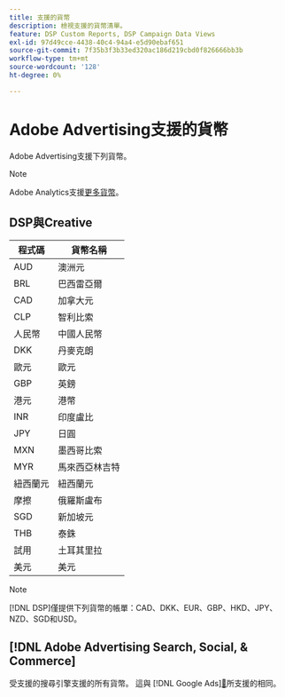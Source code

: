 ```yaml
---
title: 支援的貨幣
description: 檢視支援的貨幣清單。
feature: DSP Custom Reports, DSP Campaign Data Views
exl-id: 97d49cce-4438-40c4-94a4-e5d90ebaf651
source-git-commit: 7f35b3f3b33ed320ac186d219cbd0f826666bb3b
workflow-type: tm+mt
source-wordcount: '128'
ht-degree: 0%

---
```


# Adobe Advertising支援的貨幣

Adobe Advertising支援下列貨幣。


>[!NOTE]
>
>Adobe Analytics支援[更多貨幣](https://experienceleague.adobe.com/docs/analytics/implementation/vars/config-vars/currencycode.html?lang=zh-Hant)。

## DSP與Creative

| 程式碼 | 貨幣名稱 |
| ------ | -------------- |
| AUD | 澳洲元 |
| BRL | 巴西雷亞爾 |
| CAD | 加拿大元 |
| CLP | 智利比索 |
| 人民幣 | 中國人民幣 |
| DKK | 丹麥克朗 |
| 歐元 | 歐元 |
| GBP | 英鎊 |
| 港元 | 港幣 |
| INR | 印度盧比 |
| JPY | 日圓 |
| MXN | 墨西哥比索 |
| MYR | 馬來西亞林吉特 |
| 紐西蘭元 | 紐西蘭元 |
| 摩擦 | 俄羅斯盧布 |
| SGD | 新加坡元 |
| THB | 泰銖 |
| 試用 | 土耳其里拉 |
| 美元 | 美元 |

>[!NOTE]
>
> [!DNL DSP]僅提供下列貨幣的帳單：CAD、DKK、EUR、GBP、HKD、JPY、NZD、SGD和USD。

## [!DNL Adobe Advertising Search, Social, & Commerce]

受支援的搜尋引擎支援的所有貨幣。 這與 [!DNL Google Ads][&#128279;](https://developers.google.com/adwords/api/docs/appendix/codes-formats#currency-codes)所支援的相同。

